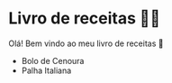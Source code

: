 # Livro de receitas :woman_cook:

Olá! Bem vindo ao meu livro de receitas :wave:

- Bolo de Cenoura
- Palha Italiana